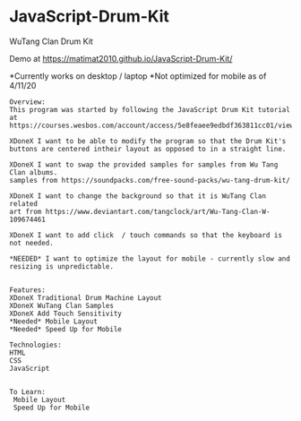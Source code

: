 # JavaScript-Drum-Kit
WuTang Clan Drum Kit

Demo at https://matimat2010.github.io/JavaScript-Drum-Kit/

*Currently works on desktop / laptop
*Not optimized for mobile as of 4/11/20



    Overview: 
    This program was started by following the JavaScript Drum Kit tutorial at https://courses.wesbos.com/account/access/5e8feaee9edbdf363811cc01/view/194130650
    
    XDoneX I want to be able to modify the program so that the Drum Kit's buttons are centered intheir layout as opposed to in a straight line. 

    XDoneX I want to swap the provided samples for samples from Wu Tang Clan albums.
    samples from https://soundpacks.com/free-sound-packs/wu-tang-drum-kit/ 

    XDoneX I want to change the background so that it is WuTang Clan related
    art from https://www.deviantart.com/tangclock/art/Wu-Tang-Clan-W-109674461

    XDoneX I want to add click  / touch commands so that the keyboard is not needed. 

    *NEEDED* I want to optimize the layout for mobile - currently slow and resizing is unpredictable. 


    Features: 
    XDoneX Traditional Drum Machine Layout
    XDoneX WuTang Clan Samples
    XDoneX Add Touch Sensitivity
    *Needed* Mobile Layout
    *Needed* Speed Up for Mobile

    Technologies: 
    HTML
    CSS
    JavaScript


    To Learn:
     Mobile Layout
     Speed Up for Mobile

    